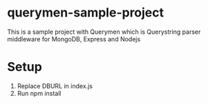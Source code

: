 # querymen-sample-project

This is a sample project with Querymen which is Querystring parser middleware for MongoDB, Express and Nodejs



# Setup 
1. Replace DBURL in index.js
2. Run npm install

